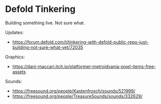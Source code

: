 # Defold Tinkering

Building something live. Not sure what. 

Updates:

* https://forum.defold.com/t/tinkering-with-defold-public-repo-just-building-not-sure-what-yet/72035

Graphics:

* https://dani-maccari.itch.io/platformer-metroidvania-pixel-items-free-assets

Sounds:

* https://freesound.org/people/Kastenfrosch/sounds/521999/
* https://freesound.org/people/TreasureSounds/sounds/332629/
